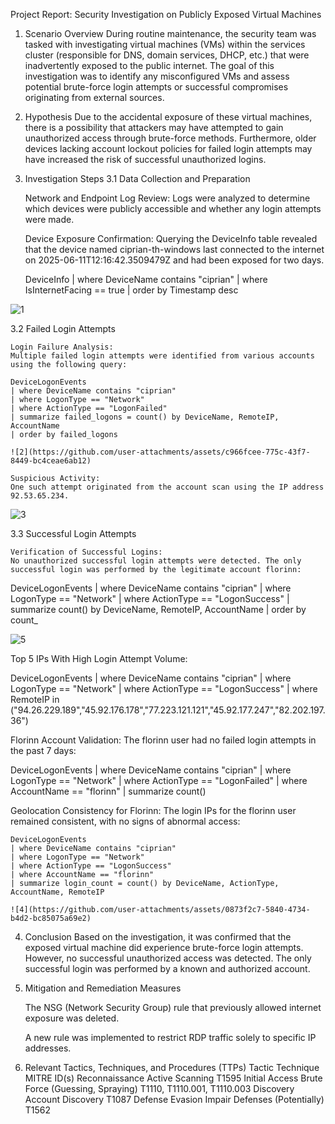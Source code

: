 Project Report: Security Investigation on Publicly Exposed Virtual Machines

1. Scenario Overview
During routine maintenance, the security team was tasked with investigating virtual machines (VMs) within the services cluster (responsible for DNS, domain services, DHCP, etc.) that were inadvertently exposed to the public internet. The goal of this investigation was to identify any misconfigured VMs and assess potential brute-force login attempts or successful compromises originating from external sources.

2. Hypothesis
Due to the accidental exposure of these virtual machines, there is a possibility that attackers may have attempted to gain unauthorized access through brute-force methods. Furthermore, older devices lacking account lockout policies for failed login attempts may have increased the risk of successful unauthorized logins.

3. Investigation Steps
3.1 Data Collection and Preparation

    Network and Endpoint Log Review:
    Logs were analyzed to determine which devices were publicly accessible and whether any login attempts were made.

    Device Exposure Confirmation:
    Querying the DeviceInfo table revealed that the device named ciprian-th-windows last connected to the internet on 2025-06-11T12:16:42.3509479Z and had been exposed for two days.

    DeviceInfo
    | where DeviceName contains "ciprian"
    | where IsInternetFacing == true
    | order by Timestamp desc
   
![1](https://github.com/user-attachments/assets/6c9fcdb4-a94d-404a-a426-485edd970c72)

3.2 Failed Login Attempts

    Login Failure Analysis:
    Multiple failed login attempts were identified from various accounts using the following query:

    DeviceLogonEvents
    | where DeviceName contains "ciprian"
    | where LogonType == "Network"
    | where ActionType == "LogonFailed"
    | summarize failed_logons = count() by DeviceName, RemoteIP, AccountName
    | order by failed_logons

    ![2](https://github.com/user-attachments/assets/c966fcee-775c-43f7-8449-bc4ceae6ab12)

    Suspicious Activity:
    One such attempt originated from the account scan using the IP address 92.53.65.234.
    
![3](https://github.com/user-attachments/assets/80da1a35-0020-40cd-944c-7a31135c5a9d)


3.3 Successful Login Attempts

    Verification of Successful Logins:
    No unauthorized successful login attempts were detected. The only successful login was performed by the legitimate account florinn:

DeviceLogonEvents
| where DeviceName contains "ciprian"
| where LogonType == "Network"
| where ActionType == "LogonSuccess"
| summarize count() by DeviceName, RemoteIP, AccountName
| order by count_

![5](https://github.com/user-attachments/assets/fba502c3-8413-47a3-8dc0-28a8ae4357a3)


Top 5 IPs With High Login Attempt Volume:

DeviceLogonEvents
| where DeviceName contains "ciprian"
| where LogonType == "Network"
| where ActionType == "LogonSuccess"
| where RemoteIP in ("94.26.229.189","45.92.176.178","77.223.121.121","45.92.177.247","82.202.197.36")

Florinn Account Validation:
The florinn user had no failed login attempts in the past 7 days:

DeviceLogonEvents
| where DeviceName contains "ciprian"
| where LogonType == "Network"
| where ActionType == "LogonFailed"
| where AccountName == "florinn"
| summarize count()

Geolocation Consistency for Florinn:
The login IPs for the florinn user remained consistent, with no signs of abnormal access:

    DeviceLogonEvents
    | where DeviceName contains "ciprian"
    | where LogonType == "Network"
    | where ActionType == "LogonSuccess"
    | where AccountName == "florinn"
    | summarize login_count = count() by DeviceName, ActionType, AccountName, RemoteIP

    ![4](https://github.com/user-attachments/assets/0873f2c7-5840-4734-b4d2-bc85075a69e2)


4. Conclusion
Based on the investigation, it was confirmed that the exposed virtual machine did experience brute-force login attempts. However, no successful unauthorized access was detected. The only successful login was performed by a known and authorized account.

5. Mitigation and Remediation Measures

    The NSG (Network Security Group) rule that previously allowed internet exposure was deleted.

    A new rule was implemented to restrict RDP traffic solely to specific IP addresses.

6. Relevant Tactics, Techniques, and Procedures (TTPs)
    Tactic	                  Technique	                              MITRE ID(s)
    Reconnaissance	        Active Scanning	                            T1595
    Initial Access	        Brute Force (Guessing, Spraying)            T1110, T1110.001, T1110.003
    Discovery	            Account Discovery	                        T1087
    Defense Evasion	        Impair Defenses (Potentially)	            T1562
